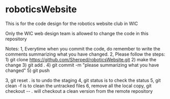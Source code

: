 # roboticsWebsite
This is for the code design for the robotics website club in WIC

Only the WIC web design team is allowed to change the code in this repository

Notes:
1, Everytime when you commit the code, do remember to write the comments summarizing what you have changed.
2, Please follow the steps:
    1) git clone https://github.com/Sherped/roboticsWebsite.git
	2) make the change
	3) git add .
	4) git commit -m "please summarizing what you have changed"
	5) git push


3, git reset . is to undo the staging
4, git status is to check the status
5, git clean -f is to clean the untracked files
6, remove all the local copy,  git checkout -- . will checkout a clean version from the remote repository
